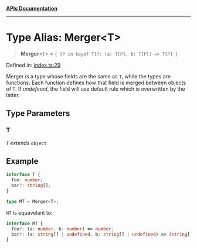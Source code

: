 [**APIs Documentation**](../README.md)

***

# Type Alias: Merger\<T\>

> **Merger**\<`T`\> = `{ [P in keyof T]?: (a: T[P], b: T[P]) => T[P] }`

Defined in: [index.ts:29](https://github.com/daidodo/merge-options/blob/66948b7775e5a512b4c74579757f94a75241911f/src/index.ts#L29)

Merger is a type whose fields are the same as `T`, while the types are functions.
Each function defines how that field is merged between objects of `T`.
If _undefined_, the field will use default rule which is overwritten by the latter.

## Type Parameters

### T

`T` *extends* `object`

## Example

```ts
interface T {
  foo: number;
  bar?: string[];
}

type MT = Merger<T>;
```

`MT` is equavelant to:

```ts
interface MT {
  foo?: (a: number, b: number) => number;
  bar?: (a: string[] | undefined, b: string[] | undefined) => (string[] | undefined);
}
```
